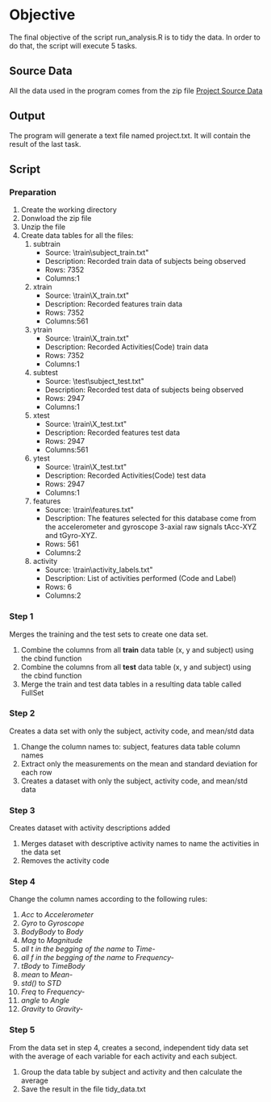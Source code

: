 # Objective
The final objective of the script run_analysis.R is to tidy the data. In order to do that, the script will execute 5 tasks.

## Source Data
All the data used in the program comes from the zip file [Project Source Data](https://d396qusza40orc.cloudfront.net/getdata%2Fprojectfiles%2FUCI%20HAR%20Dataset.zip)

## Output
The program will generate a text file named project.txt. It will contain the result of the last task.

## Script 
### Preparation
1. Create the working directory
1. Donwload the zip file
1. Unzip the file
1. Create data tables for all the files:
   1. subtrain
      * Source: \train\subject_train.txt"
      * Description: Recorded train data of subjects being observed
      * Rows: 7352
      * Columns:1
   1. xtrain
      * Source: \train\X_train.txt"
      * Description: Recorded features train data
      * Rows: 7352
      * Columns:561
   1. ytrain 
      * Source: \train\X_train.txt"
      * Description: Recorded Activities(Code) train data
      * Rows: 7352
      * Columns:1
   1. subtest
      * Source: \test\subject_test.txt"
      * Description: Recorded test data of subjects being observed
      * Rows: 2947
      * Columns:1
   1. xtest 
      * Source: \train\X_test.txt"
      * Description: Recorded features test data
      * Rows: 2947
      * Columns:561
   1. ytest 
      * Source: \train\X_test.txt"
      * Description: Recorded Activities(Code) test data
      * Rows: 2947
      * Columns:1
   1. features 
      * Source: \train\features.txt"
      * Description: The features selected for this database come from the accelerometer and gyroscope 3-axial raw signals tAcc-XYZ and tGyro-XYZ.
      * Rows: 561
      * Columns:2
   1. activity
      * Source: \train\activity_labels.txt"
      * Description: List of activities performed (Code and Label)
      * Rows: 6
      * Columns:2

### Step 1
Merges the training and the test sets to create one data set.
   1. Combine the columns from all **train** data table (x, y and subject) using the cbind function
   2. Combine the columns from all **test** data table (x, y and subject) using the cbind function
   3. Merge the train and test data tables in a resulting data table called FullSet

### Step 2
Creates a data set with only the subject, activity code, and mean/std data
   1. Change the column names to: subject, features data table column names
   2. Extract only the measurements on the mean and standard deviation for each row
   3. Creates a dataset with only the subject, activity code, and mean/std data

### Step 3
Creates dataset with activity descriptions added
   1.  Merges dataset with descriptive activity names to name the activities in the data set
   2.  Removes the activity code

### Step 4
Change the column names according to the following rules:
   1.  *Acc* to *Accelerometer*
   2.  *Gyro* to *Gyroscope*
   3.  *BodyBody* to *Body*
   4.  *Mag* to *Magnitude*
   5.  *all t in the begging of the name* to *Time-*
   6.  *all f in the begging of the name* to *Frequency-*
   7.  *tBody* to *TimeBody*
   8.  *mean* to *Mean-*
   9.  *std()* to *STD*
   10.  *Freq* to *Frequency-*
   11.  *angle* to *Angle*
   12.   *Gravity* to *Gravity-*

### Step 5
From the data set in step 4, creates a second, independent tidy data set with the average of each variable for each activity and each subject.
   1. Group the data table by subject and activity and then calculate the average
   2. Save the result in the file tidy_data.txt



